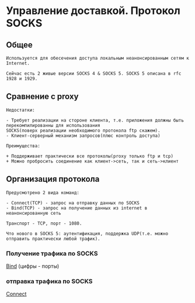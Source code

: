 # Управление доставкой. Протокол SOCKS #

## Общее ##

	Используется для обесечения доступа локальным неанонсированным сетям к Internet.
	
	Сейчас есть 2 живые версии SOCKS 4 & SOCKS 5. SOCKS 5 описана в rfc 1928 и 1929.
	
## Сравнение с proxy ##

	Недостатки:
	
	- Требует реализации на стороне клиента, т.е. приложения должны быть перекомпилированны для использования 
	SOCKS(поверх реализации необходимого протокола ftp скажем).
	- Клиент-серверный механизм запросов(плюс контроль доступа)
	
	Преимущества:
	
	+ Поддерживает практически все протоколы(proxy только ftp и tcp)
	+ Можно пробросить соединение как клиент->сеть, так и сеть->клиент
	
## Организация протокола ##

	Предусмотрено 2 вида команд:
	
	- Connect(TCP) - запрос на отправку данных по SOCKS
	- Bind(TCP) - запрос на получение данных из internet в неанонсированную сеть
	
	Транспорт - ТСР, порт - 1080.
	
	Что нового в SOCKS 5: аутентификация, поддержка UDP(т.е. можно отправить практически любой трафик).
	
### Получение трафика по SOCKS ###

[Bind](https://i.imgur.com/quzmnT4.png)
(цифры - порты)

### отправка трафика по SOCKS ###

[Connect](https://i.imgur.com/quzmnT4.png)
